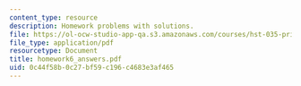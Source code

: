 ```yaml
---
content_type: resource
description: Homework problems with solutions.
file: https://ol-ocw-studio-app-qa.s3.amazonaws.com/courses/hst-035-principle-and-practice-of-human-pathology-spring-2003/0c44f58b0c27bf59c196c4683e3af465_homework6_answers.pdf
file_type: application/pdf
resourcetype: Document
title: homework6_answers.pdf
uid: 0c44f58b-0c27-bf59-c196-c4683e3af465
---
```

